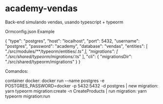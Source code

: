 # academy-vendas
Back-end simulando vendas, usando typescript + typeorm

Ormconfig.json 
Example

{
    "type": "postgres",
    "host": "localhost",
    "port": 5432,
    "username": "postgres",
    "password": "academy",
    "database": "vendas",
    "entities": [
        "./src/modules/**/typeorm/entities/*.ts"
    ],
    "migrations": [
        "./src/shared/typeorm/migrations/*.ts"
    ],
    "cli": {
        "migrationsDir": "./src/shared/typeorm/migrations"
    }
}

Comandos:

container docker: docker run --name postgres -e POSTGRES_PASSWORD=docker -p 5432:5432 -d postgres | 
new migration: yarn typeorm migration:create -n CreateProducts | 
run migration: yarn typeorm migration:run
